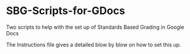 SBG-Scripts-for-GDocs
=====================

Two scripts to help with the set up of Standards Based Grading in Google Docs

The Instructions file gives a detailed blow by blow on how to set this up.
